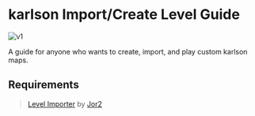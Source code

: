 # karlson Import/Create Level Guide

![v1](https://github.com/whyllay/karlson-IL-Guide/blob/main/web/assets/1.gif)


 A guide for anyone who wants to create, import, and play custom karlson maps.

## Requirements

> [Level Importer](https://github.com/Jor02/KarlsonLevelImporter) by [Jor2](https://github.com/Jor02)

